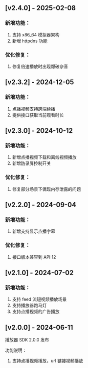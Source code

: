 ## [v2.4.0] - 2025-02-08

### 新增功能：

1. 支持 x86_64 模拟器架构
2. 新增 httpdns 功能

### 优化修复：

1. 修复倍速播放时出现爆破杂音

## [v2.3.2] - 2024-12-05

### 新增功能：

1. 点播视频支持跨端续播
2. 提供接口获取当前观看时长

## [v2.3.0] - 2024-10-12

### 新增功能：

1. 新增点播视频下载和离线视频播放
2. 新增防录屏控制开关

### 优化修复：

1. 修复部分场景下偶现内存泄露的问题

## [v2.2.0] - 2024-09-04

### 新增功能：

1. 新增支持显示点播字幕

### 优化修复：

1. 接口版本兼容到 API 12

## [v2.1.0] - 2024-07-02

### 新增功能：
1. 支持 feed 流短视频播放场景
2. 支持播放器跑马灯
3. 支持点播视频的广告播放


## [v2.0.0] - 2024-06-11

播放器 SDK 2.0.0 发布

功能说明：
1. 支持点播视频播放，url 链接视频播放
